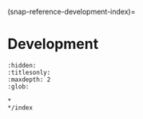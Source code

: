 (snap-reference-development-index)=
# Development

```{toctree}
:hidden:
:titlesonly:
:maxdepth: 2
:glob:

*
*/index

